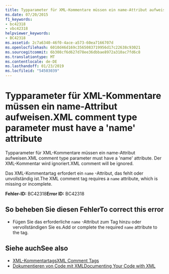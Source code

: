 ```yaml
---
title: Typparameter für XML-Kommentare müssen ein name-Attribut aufweisen.
ms.date: 07/20/2015
f1_keywords:
- bc42318
- vbc42318
helpviewer_keywords:
- BC42318
ms.assetid: 2c7a6340-46f0-4ace-a573-60ea7166707d
ms.openlocfilehash: 6010d46d169c3565083719956d17c22638c93021
ms.sourcegitcommit: 6b308cf6d627d78ee36dbbae8972a310ac7fd6c8
ms.translationtype: MT
ms.contentlocale: de-DE
ms.lasthandoff: 01/23/2019
ms.locfileid: "54503039"
---
```

# <a name="xml-comment-type-parameter-must-have-a-name-attribute"></a><span data-ttu-id="191c2-102">Typparameter für XML-Kommentare müssen ein name-Attribut aufweisen.</span><span class="sxs-lookup"><span data-stu-id="191c2-102">XML comment type parameter must have a 'name' attribute</span></span>
<span data-ttu-id="191c2-103">Typparameter für XML-Kommentare müssen ein name-Attribut aufweisen.</span><span class="sxs-lookup"><span data-stu-id="191c2-103">XML comment type parameter must have a 'name' attribute.</span></span> <span data-ttu-id="191c2-104">Der XML-Kommentar wird ignoriert.</span><span class="sxs-lookup"><span data-stu-id="191c2-104">XML comment will be ignored.</span></span>  
  
 <span data-ttu-id="191c2-105">Das XML-Kommentartag erfordert ein `name` -Attribut, das fehlt oder unvollständig ist.</span><span class="sxs-lookup"><span data-stu-id="191c2-105">The XML comment tag requires a `name` attribute, which is missing or incomplete.</span></span>  
  
 <span data-ttu-id="191c2-106">**Fehler-ID:** BC42318</span><span class="sxs-lookup"><span data-stu-id="191c2-106">**Error ID:** BC42318</span></span>  
  
## <a name="to-correct-this-error"></a><span data-ttu-id="191c2-107">So beheben Sie diesen Fehler</span><span class="sxs-lookup"><span data-stu-id="191c2-107">To correct this error</span></span>  
  
-   <span data-ttu-id="191c2-108">Fügen Sie das erforderliche `name` -Attribut zum Tag hinzu oder vervollständigen Sie es.</span><span class="sxs-lookup"><span data-stu-id="191c2-108">Add or complete the required `name` attribute to the tag.</span></span>  
  
## <a name="see-also"></a><span data-ttu-id="191c2-109">Siehe auch</span><span class="sxs-lookup"><span data-stu-id="191c2-109">See also</span></span>
- [<span data-ttu-id="191c2-110">XML-Kommentartags</span><span class="sxs-lookup"><span data-stu-id="191c2-110">XML Comment Tags</span></span>](../../visual-basic/language-reference/xmldoc/index.md)
- [<span data-ttu-id="191c2-111">Dokumentieren von Code mit XML</span><span class="sxs-lookup"><span data-stu-id="191c2-111">Documenting Your Code with XML</span></span>](../../visual-basic/programming-guide/program-structure/documenting-your-code-with-xml.md)
